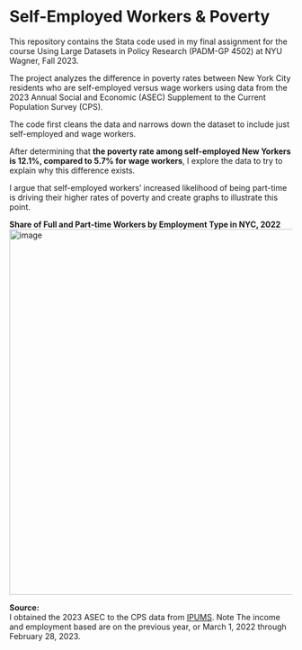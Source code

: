 <h1>Self-Employed Workers & Poverty</h1>

This repository contains the Stata code used in my final assignment for the course Using Large Datasets in Policy Research (PADM-GP 4502) at NYU Wagner, Fall 2023.

The project analyzes the difference in poverty rates between New York City residents who are self-employed versus wage workers using data from the 2023 Annual Social and Economic (ASEC) Supplement to the Current Population Survey (CPS).  

The code first cleans the data and narrows down the dataset to include just self-employed and wage workers. 

After determining that <strong>the poverty rate among self-employed New Yorkers is 12.1%, compared to 5.7% for wage workers</strong>, I explore the data to try to explain why this difference exists.

I argue that self-employed workers’ increased likelihood of being part-time is driving their higher rates of poverty and create graphs to illustrate this point.

<strong>Share of Full and Part-time Workers by Employment Type in NYC, 2022</strong><br>
<img width="650" alt="image" src="https://github.com/user-attachments/assets/889848eb-8e78-4c89-b20f-9641ee6c5ce8">
<br>

<strong>Source:</strong><br>
I obtained the 2023 ASEC to the CPS data from <a href="https://cps.ipums.org/cps/index.shtml" target="_blank">IPUMS</a>. Note The income and employment based are on the previous year, or March 1, 2022 through February 28, 2023.
